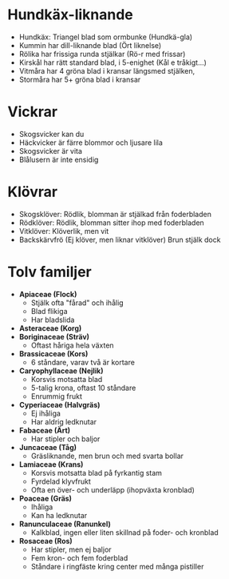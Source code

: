 # Hundkäx-liknande
- Hundkäx: Triangel blad som ormbunke (Hundkä-gla)
- Kummin har dill-liknande blad (Ört liknelse)
- Rölika har frissiga runda stjälkar (Rö-r med frissar)
- Kirskål har rätt standard blad, i 5-enighet (Kål e tråkigt...)
- Vitmåra har 4 gröna blad i kransar längsmed stjälken,
- Stormåra har 5+ gröna blad i kransar
# Vickrar
- Skogsvicker kan du
- Häckvicker är färre blommor och ljusare lila
- Skogsvicker är vita
- Blålusern är inte ensidig

# Klövrar
- Skogsklöver: Rödlik, blomman är stjälkad från foderbladen
- Rödklöver: Rödlik, blomman sitter ihop med foderbladen
- Vitklöver: Klöverlik, men vit
- Backskärvfrö (Ej klöver, men liknar vitklöver) Brun stjälk dock

# Tolv familjer
- **Apiaceae (Flock)**
	- Stjälk ofta "fårad" och ihålig
	- Blad flikiga
	- Har bladslida
- **Asteraceae (Korg)**
- **Boriginaceae (Sträv)**
	- Oftast håriga hela växten
- **Brassicaceae (Kors)**
	- 6 ståndare, varav två är kortare
- **Caryophyllaceae (Nejlik)**
	- Korsvis motsatta blad
	- 5-talig krona, oftast 10 ståndare
	- Enrummig frukt
- **Cyperiaceae (Halvgräs)**
	- Ej ihåliga
	- Har aldrig ledknutar
- **Fabaceae (Ärt)**
	- Har stipler och baljor
- **Juncaceae (Tåg)**
	- Gräsliknande, men brun och med svarta bollar
- **Lamiaceae (Krans)**
	- Korsvis motsatta blad på fyrkantig stam
	- Fyrdelad klyvfrukt
	- Ofta en över- och underläpp (ihopväxta kronblad)
- **Poaceae (Gräs)**
	- Ihåliga
	- Kan ha ledknutar
- **Ranunculaceae (Ranunkel)**
	- Kalkblad, ingen eller liten skillnad på foder- och kronblad
- **Rosaceae (Ros)**
	- Har stipler, men ej baljor
	- Fem kron- och fem foderblad
	- Ståndare i ringfäste kring center med många pistiller
